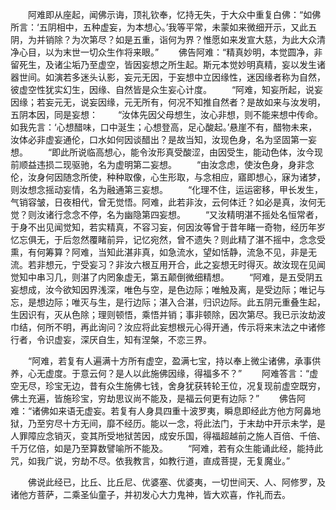 <!-- { "loadSidebar": true } -->
　　阿难即从座起，闻佛示诲，顶礼钦奉，忆持无失，于大众中重复白佛：“如佛所言：‘五阴相中，五种虚妄，为本想心。’我等平常，未蒙如来微细开示，又此五阴，为并销除？为次第尽？如是五重，诣何为界？惟愿如来发宣大慈，为此大众清净心目，以为末世一切众生作将来眼。”
　　佛告阿难：“精真妙明，本觉圆净，非留死生，及诸尘垢乃至虚空，皆因妄想之所生起。斯元本觉妙明真精，妄以发生诸器世间。如演若多迷头认影，妄元无因，于妄想中立因缘性，迷因缘者称为自然，彼虚空性犹实幻生，因缘、自然皆是众生妄心计度。
　　“阿难，知妄所起，说妄因缘；若妄元无，说妄因缘，元无所有，何况不知推自然者？是故如来与汝发明，五阴本因，同是妄想：
　　“汝体先因父母想生，汝心非想，则不能来想中传命。如我先言：‘心想醋味，口中涎生；心想登高，足心酸起。’悬崖不有，醋物未来，汝体必非虚妄通伦，口水如何因谈醋出？是故当知，汝现色身，名为坚固第一妄想。
　　“即此所说临高想心，能令汝形真受酸涩，由因受生，能动色体，汝今现前顺益违损二现驱驰，名为虚明第二妄想。
　　“由汝念虑，使汝色身，身非念伦，汝身何因随念所使，种种取像，心生形取，与念相应，寤即想心，寐为诸梦，则汝想念摇动妄情，名为融通第三妄想。
　　“化理不住，运运密移，甲长发生，气销容皱，日夜相代，曾无觉悟。阿难，此若非汝，云何体迁？如必是真，汝何无觉？则汝诸行念念不停，名为幽隐第四妄想。
　　“又汝精明湛不摇处名恒常者，于身不出见闻觉知，若实精真，不容习妄，何因汝等曾于昔年睹一奇物，经历年岁忆忘俱无，于后忽然覆睹前异，记忆宛然，曾不遗失？则此精了湛不摇中，念念受熏，有何筹算？阿难，当知此湛非真，如急流水，望如恬静，流急不见，非是无流。若非想元，宁受妄习？非汝六根互用开合，此之妄想无时得灭。故汝现在见闻觉知中串习几，则湛了内罔象虚无，第五颠倒微细精想。
　　“阿难，是五受阴五妄想成，汝今欲知因界浅深，唯色与空，是色边际；唯触及离，是受边际；唯记与忘，是想边际；唯灭与生，是行边际；湛入合湛，归识边际。此五阴元重叠生起，生因识有，灭从色除；理则顿悟，乘悟并销；事非顿除，因次第尽。我已示汝劫波巾结，何所不明，再此询问？汝应将此妄想根元心得开通，传示将来末法之中诸修行者，令识虚妄，深厌自生，知有涅槃，不恋三界。

　　“阿难，若复有人遍满十方所有虚空，盈满七宝，持以奉上微尘诸佛，承事供养，心无虚度。于意云何？是人以此施佛因缘，得福多不？”
　　阿难答言：“虚空无尽，珍宝无边，昔有众生施佛七钱，舍身犹获转轮王位，况复现前虚空既穷，佛土充遍，皆施珍宝，穷劫思议尚不能及，是福云何更有边际？”
　　佛告阿难：“诸佛如来语无虚妄。若复有人身具四重十波罗夷，瞬息即经此方他方阿鼻地狱，乃至穷尽十方无间，靡不经历。能以一念，将此法门，于末劫中开示未学，是人罪障应念销灭，变其所受地狱苦因，成安乐国，得福超越前之施人百倍、千倍、千万亿倍，如是乃至算数譬喻所不能及。
　　“阿难，若有众生能诵此经，能持此咒，如我广说，穷劫不尽。依我教言，如教行道，直成菩提，无复魔业。”

　　佛说此经已，比丘、比丘尼、优婆塞、优婆夷，一切世间天、人、阿修罗，及诸他方菩萨，二乘圣仙童子，并初发心大力鬼神，皆大欢喜，作礼而去。


 


